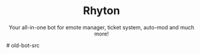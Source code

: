 <h1 align="center">
  <br>
  <a href="https://cdn.discordapp.com/avatars/1181257877713858742/a2acd9f4f7fe09dacfa3d8380b796966.webp?size=4096" height="200" alt="Rhyton"></a>
  <br>
  Rhyton
  <br>
</h1>

<p align="center">Your all-in-one bot for emote manager, ticket system, auto-mod and much more!</p>
# old-bot-src
